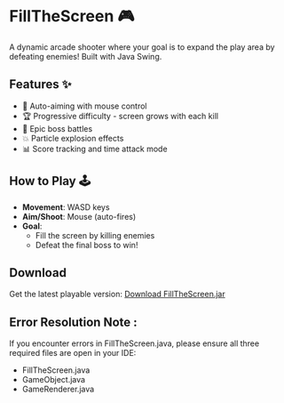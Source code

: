 # FillTheScreen 🎮

A dynamic arcade shooter where your goal is to expand the play area by defeating enemies! Built with Java Swing.

## Features ✨

- 🔫 Auto-aiming with mouse control
- 🏆 Progressive difficulty - screen grows with each kill
- 👾 Epic boss battles
- 💥 Particle explosion effects
- 📊 Score tracking and time attack mode

## How to Play 🕹️

- **Movement**: WASD keys
- **Aim/Shoot**: Mouse (auto-fires)
- **Goal**:
  - Fill the screen by killing enemies
  - Defeat the final boss to win!

## Download

Get the latest playable version:
[Download FillTheScreen.jar](https://github.com/Nirmit-Angane/Java-Game--FillTheScreen/releases/latest)

## Error Resolution Note :

If you encounter errors in FillTheScreen.java, please ensure all three required files are open in your IDE:

- FillTheScreen.java
- GameObject.java
- GameRenderer.java
